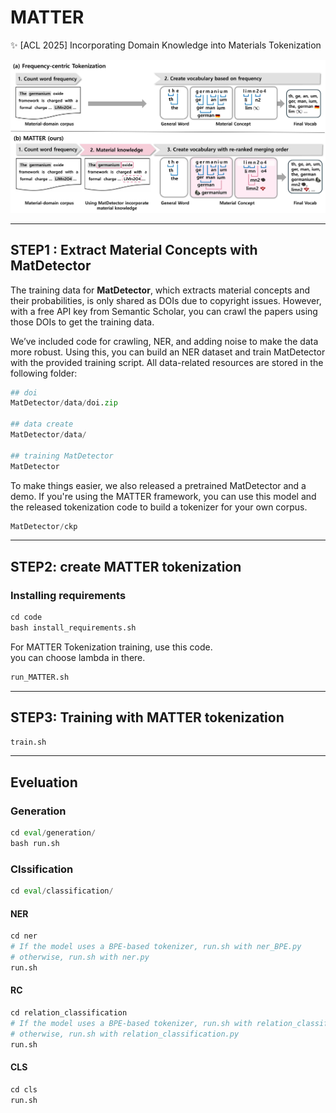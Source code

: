 # MATTER
✨ [ACL 2025] Incorporating Domain Knowledge into Materials Tokenization

<div align="center">
  <img src="src/main.jpg" alt="Main Figure" width="600"/>
</div>

----

## STEP1 : Extract Material Concepts with MatDetector
The training data for **MatDetector**, which extracts material concepts and their probabilities, is only shared as DOIs due to copyright issues. 
However, with a free API key from Semantic Scholar, you can crawl the papers using those DOIs to get the training data.

We’ve included code for crawling, NER, and adding noise to make the data more robust. Using this, you can build an NER dataset and train MatDetector with the provided training script.
All data-related resources are stored in the following folder:

```python
## doi
MatDetector/data/doi.zip

## data create
MatDetector/data/

## training MatDetector
MatDetector
```

To make things easier, we also released a pretrained MatDetector and a demo. If you're using the MATTER framework, you can use this model and the released tokenization code to build a tokenizer for your own corpus.

```python
MatDetector/ckp
```

----



## STEP2: create MATTER tokenization 



### Installing requirements
```python
cd code
bash install_requirements.sh
```


For MATTER Tokenization training, use this code.     
you can choose lambda in there.
```python
run_MATTER.sh
```

----

## STEP3: Training with MATTER tokenization

```python
train.sh
```


----

## Eveluation

### Generation

```python
cd eval/generation/
bash run.sh
```

### Clssification


```python
cd eval/classification/
```

#### NER
```python
cd ner
# If the model uses a BPE-based tokenizer, run.sh with ner_BPE.py
# otherwise, run.sh with ner.py
run.sh
```

#### RC
```python
cd relation_classification
# If the model uses a BPE-based tokenizer, run.sh with relation_classification_BPE.py
# otherwise, run.sh with relation_classification.py
run.sh
```

#### CLS

```python
cd cls
run.sh
```

